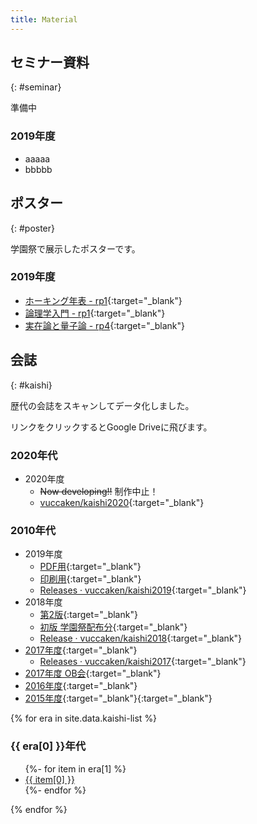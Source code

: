 ```yaml
---
title: Material
---
```


## セミナー資料
{: #seminar}

準備中

### 2019年度

- aaaaa
- bbbbb

## ポスター
{: #poster}

学園祭で展示したポスターです。

### 2019年度

- [ホーキング年表 - rp1](https://drive.google.com/open?id=1FN32CYfMmbR1p0wxQcB5FrvmpVXEWTcs){:target="_blank"}
- [論理学入門 - rp1](https://drive.google.com/open?id=1arq8Vt9Uxr4XQvIekAGjgzgDcCMLkA9I){:target="_blank"}
- [実在論と量子論 - rp4](https://drive.google.com/open?id=1rMOfJ9ld3o_7dso2ZYEjJDwrYGL8BdxR){:target="_blank"}


## 会誌
{: #kaishi}

歴代の会誌をスキャンしてデータ化しました。

リンクをクリックするとGoogle Driveに飛びます。

### 2020年代
- 2020年度
  - ~~Now developing!!~~ 制作中止！
  - [vuccaken/kaishi2020](https://github.com/vuccaken/kaishi2020){:target="_blank"}

### 2010年代
- 2019年度
  - [PDF用](https://drive.google.com/open?id=1UCpxurvCyks9gRxq1Ta_ksFUvRxqG2Ii){:target="_blank"}
  - [印刷用](https://drive.google.com/file/d/1IQUG_vhy3ADPJoONHCy8eErvq4_lrDU0/view?usp=sharing){:target="_blank"}
  - [Releases · vuccaken/kaishi2019](https://github.com/vuccaken/kaishi2019/releases){:target="_blank"}
- 2018年度
  - [第2版](https://drive.google.com/open?id=1KNeHDLP9s7586BG6uY42DuQ9gFHv2WNW){:target="_blank"}
  - [初版 学園祭配布分](https://drive.google.com/open?id=1LfdiW9qgEplCvxJ42t2oVGk3iYqWVQba){:target="_blank"}
  - [Release · vuccaken/kaishi2018](https://github.com/vuccaken/kaishi2018/releases/){:target="_blank"}
- [2017年度](https://drive.google.com/open?id=1h_Z2RLaUeMzO6ROQNH5QBDRMWc6zHM_J){:target="_blank"}
  - [Releases · vuccaken/kaishi2017](https://github.com/vuccaken/kaishi2017/releases){:target="_blank"}
- [2017年度 OB会](https://drive.google.com/file/d/1LNKDmo2k4GF8TphcTuUn5Cxs8avPfP5C/view?usp=sharing){:target="_blank"}
- [2016年度](https://drive.google.com/file/d/1AJiBLoblQc61pyOC5jfFJyW0B95KehsU/view?usp=sharing){:target="_blank"}
- [2015年度](https://drive.google.com/open?id=0BweCineGGD_haXRPejB6NTJqalE){:target="_blank"}{:target="_blank"}


{% for era in site.data.kaishi-list %}
<h3>{{ era[0] }}年代</h3>
<ul>
  {%- for item in era[1] %}
    <li><a href="{{ item[1] }}" target="_blank">{{ item[0] }}</a></li>
  {%- endfor %}
</ul>
{% endfor %}
